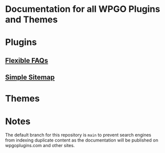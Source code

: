 # Documentation for all WPGO Plugins and Themes

# Plugins

## [Flexible FAQs](./plugins/flexible/faqs)
## [Simple Sitemap]()

# Themes

# Notes

The default branch for this repository is `main` to prevent search engines from indexing duplicate content as the documentation will be published on wpgoplugins.com and other sites.
